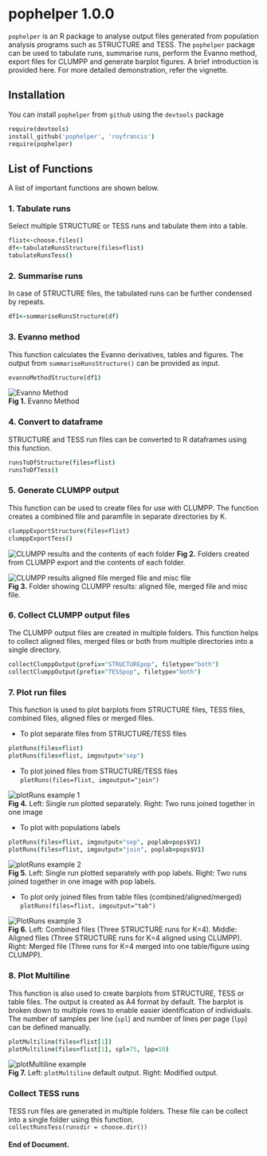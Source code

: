 # pophelper 1.0.0

`pophelper` is an R package to analyse output files generated from population analysis programs such as STRUCTURE and TESS. The `pophelper` package can be used to tabulate runs, summarise runs, perform the Evanno method, export files for CLUMPP and generate barplot figures. A brief introduction is provided here. For more detailed demonstration, refer the vignette.

## Installation  
You can install `pophelper` from `github` using the `devtools` package

```coffee
require(devtools)
install_github('pophelper', 'royfrancis')
require(pophelper)
```

## List of Functions  
A list of important functions are shown below. 

### 1. Tabulate runs  
Select multiple STRUCTURE or TESS runs and tabulate them into a table.

```coffee
flist<-choose.files()
df<-tabulateRunsStructure(files=flist)
tabulateRunsTess()
```
### 2. Summarise runs  
In case of STRUCTURE files, the tabulated runs can be further condensed by repeats.

```coffee
df1<-summariseRunsStructure(df)
```

### 3. Evanno method  
This function calculates the Evanno derivatives, tables and figures. The output from `summariseRunsStructure()` can be provided as input.

```coffee
evannoMethodStructure(df1)
```
![Evanno Method](vignettes/evannoMethodStructure.jpg)  
__Fig 1.__ Evanno Method

### 4. Convert to dataframe  
STRUCTURE and TESS run files can be converted to R dataframes using this function.

```coffee
runsToDfStructure(files=flist)
runsToDfTess()
```
### 5. Generate CLUMPP output  
This function can be used to create files for use with CLUMPP. The function creates a combined file and paramfile in separate directories by K.

```coffee
clumppExportStructure(files=flist)  
clumppExportTess()
```
![CLUMPP results and the contents of each folder](vignettes/Fig3.jpg) 
__Fig 2.__ Folders created from CLUMPP export and the contents of each folder.

![CLUMPP results aligned file merged file and misc file](vignettes/Fig4.jpg)  
__Fig 3.__ Folder showing CLUMPP results: aligned file, merged file and misc file.

### 6. Collect CLUMPP output files  
The CLUMPP output files are created in multiple folders. This function helps to collect aligned files, merged files or both from multiple directories into a single directory.

```coffee
collectClumppOutput(prefix="STRUCTUREpop", filetype="both")  
collectClumppOutput(prefix="TESSpop", filetype="both")
```
### 7. Plot run files  
This function is used to plot barplots from STRUCTURE files, TESS files, combined files, aligned files or merged files.

* To plot separate files from STRUCTURE/TESS files  
```coffee
plotRuns(files=flist)  
plotRuns(files=flist, imgoutput="sep")
```

* To plot joined files from STRUCTURE/TESS files  
`plotRuns(files=flist, imgoutput="join")`

![plotRuns example 1](vignettes/Fig5.jpg)  
__Fig 4.__ Left: Single run plotted separately. Right: Two runs joined together in one image

* To plot with populations labels  

```coffee
plotRuns(files=flist, imgoutput="sep", poplab=pops$V1)  
plotRuns(files=flist, imgoutput="join", poplab=pops$V1)  
```
![plotRuns example 2](vignettes/Fig6.jpg)  
__Fig 5.__ Left: Single run plotted separately with pop labels. Right: Two runs joined together in one image with pop labels.

* To plot only joined files from table files (combined/aligned/merged)  
`plotRuns(files=flist, imgoutput="tab")`

![PlotRuns example 3](vignettes/Fig7.jpg)  
__Fig 6.__ Left: Combined files (Three STRUCTURE runs for K=4). Middle: Aligned files (Three STRUCTURE runs for K=4 aligned using CLUMPP). Right: Merged file (Three runs for K=4 merged into one table/figure using CLUMPP).

### 8. Plot Multiline  
This function is also used to create barplots from STRUCTURE, TESS or table files. The output is created as A4 format by default. The barplot is broken down to multiple rows to enable easier identification of individuals. The number of samples per line (`spl`) and number of lines per page (`lpp`) can be defined manually.

```coffee
plotMultiline(files=flist[1])  
plotMultiline(files=flist[1], spl=75, lpp=10)
```
![plotMultiline example](vignettes/Fig11.jpg)  
__Fig 7.__ Left: `plotMultiline` default output. Right: Modified output.

### Collect TESS runs
TESS run files are generated in multiple folders. These file can be collect into a single folder using this function.  
`collectRunsTess(runsdir = choose.dir())`

#### End of Document.
